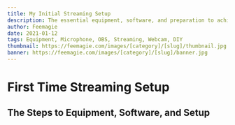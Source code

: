 ```yaml
---
title: My Initial Streaming Setup
description: The essential equipment, software, and preparation to achieve my goal as an online streamer for indie games.
author: Feemagie
date: 2021-01-12
tags: Equipment, Microphone, OBS, Streaming, Webcam, DIY
thumbnail: https://feemagie.com/images/[category]/[slug]/thumbnail.jpg
banner: https://feemagie.com/images/[category]/[slug]/banner.jpg
---
```


# First Time Streaming Setup

## The Steps to Equipment, Software, and Setup

​	